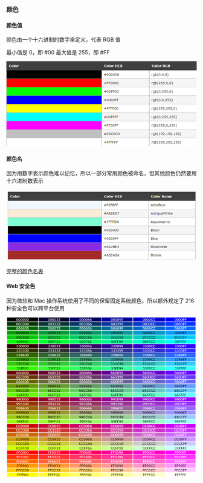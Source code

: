 ### 颜色

#### 颜色值
颜色由一个十六进制的数字来定义，代表 RGB 值

最小值是 0，即 #00
最大值是 255，即 #FF

<img src="颜色.png">

#### 颜色名

因为用数字表示颜色难以记忆，所以一部分常用颜色被命名，但其他颜色仍然要用十六进制数表示

<img src="颜色名.png">

[完整的颜色名表](https://www.w3school.com.cn/html/html_colornames.asp)

#### Web 安全色
因为微软和 Mac 操作系统使用了不同的保留固定系统颜色，所以额外规定了 216 种安全色可以跨平台使用

<img src="安全色.png">